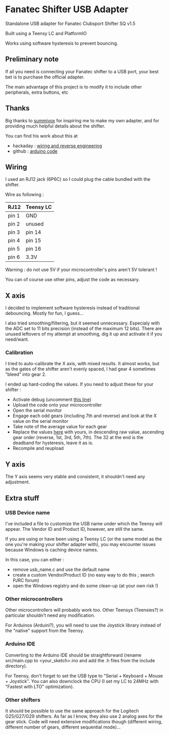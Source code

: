 # Fanatec Shifter USB Adapter
Standalone USB adapter for Fanatec Clubsport Shifter SQ v1.5

Built using a Teensy LC and PlatformIO

Works using software hysteresis to prevent bouncing.

## Preliminary note
If all you need is connecting your Fanatec shifter to a USB port, your best bet is to purchase the official adapter.

The main advantage of this project is to modify it to include other peripherals, extra buttons, etc

## Thanks
Big thanks to [summivox](https://github.com/summivox) for inspiring me to make my own adapter, and for providing much helpful details about the shifter.

You can find his work about this at

 * hackaday : [wiring and reverse engineering](https://hackaday.io/project/171155-fanatec-clubsport-shifter-sq-v15-usb-adapter-diy)
 * github : [arduino code](https://gist.github.com/summivox/cfbcb8d309d416cefc3c0df10379339f)

## Wiring
I used an RJ12 jack (6P6C) so I could plug the cable bundled with the shifter.

Wire as following :

| RJ12  | Teensy LC |
| ----- | --------- |
| pin 1 | GND       |
| pin 2 | unused    |
| pin 3 | pin 14    |
| pin 4 | pin 15    |
| pin 5 | pin 16    |
| pin 6 | 3.3V      |

 Warning : do not use 5V if your microcontroller's pins aren't 5V tolerant !

You can of course use other pins, adjust the code as necessary.

## X axis

I decided to implement software hysteresis instead of traditional debouncing. Mostly for fun, I guess...

I also tried smoothing/filtering, but it seemed unnecessary. Especialy with the ADC set to 11 bits precision (instead of the maximum 12 bits).
There are unused leftovers of my attempt at smoothing, dig it up and activate it if you need/want.

### Calibration

I tried to auto-calibrate the X axis, with mixed results. It almost works, but as the gates of the shifter aren't evenly spaced, I had gear 4 sometimes "bleed" into gear 2.

I ended up hard-coding the values.
If you need to adjust these for your shifter :

 * Activate debug (uncomment [this line](https://github.com/trigger7/FanatecShifterUSBAdapter/blob/main/src/main.cpp#L5))
 * Upload the code onto your microcontroller
 * Open the serial monitor
 * Engage each odd gears (including 7th and reverse) and look at the X value on the serial monitor
* Take note of the average value for each gear
* Replace the values [here](https://github.com/trigger7/FanatecShifterUSBAdapter/blob/main/src/main.cpp#L70) with yours, in descending raw value, ascending gear order (reverse, 1st, 3rd, 5th, 7th). The 32 at the end is the deadband for hysteresis, leave it as is.
* Recompile and reupload

## Y axis
The Y axis seems very stable and consistent, it shouldn't need any adjustment.

## Extra stuff

### USB Device name
I've included a file to customize the USB name under which the Teensy will appear. The Vendor ID and Product ID, however, are still the same.

If you are using or have been using a Teensy LC (or the same model as the one you're making your shifter adapter with), you may encounter issues because Windows is caching device names.

In this case, you can either :
 * remove usb_name.c and use the default name
 * create a custom Vendor/Product ID (no easy way to do this ; search PJRC forum)
 * open the Windows registry and do some clean-up (at your own risk !)

### Other microcontrollers
Other microcontrollers will probably work too. Other Teensys (Teensies?) in particular shouldn't need any modification.

For Arduinos (Arduini?), you will need to use the Joystick library instead of the "native" support from the Teensy.

### Arduino IDE
Converting to the Arduino IDE should be straightforward (rename src/main.cpp to <your_sketch>.ino and add the .h files from the include directory).

For Teensy, don't forget to set the USB type to "Serial + Keyboard + Mouse + Joystick". You can also downclock the CPU (I set my LC to 24MHz with "Fastest with LTO" optimization).

### Other shifters
It should be possible to use the same approach for the Logitech G25/G27/G29 shifters. As far as I know, they also use 2 analog axes for the gear stick.
Code will need extensive modifications though (different wiring, different number of gears, different sequential mode)...